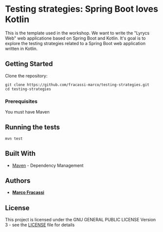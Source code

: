 # Testing strategies: Spring Boot loves Kotlin

This is the template used in the workshop. We want to write the "Lyrycs Web" web applicatione based on Spring Boot and Kotlin. 
It's goal is to explore the testing strategies related to a Spring Boot web application written in Kotlin.

## Getting Started

Clone the repository:

```
git clone https://github.com/fracassi-marco/testing-strategies.git
cd testing-strategies
```

### Prerequisites

You must have Maven

## Running the tests

```
mvn test
```

## Built With

* [Maven](https://maven.apache.org/) - Dependency Management

## Authors

* **[Marco Fracassi](https://github.com/fracassi-marco)**

## License

This project is licensed under the GNU GENERAL PUBLIC LICENSE Version 3 - see the [LICENSE](LICENSE) file for details

